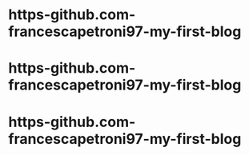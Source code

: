 # https-github.com-francescapetroni97-my-first-blog
# https-github.com-francescapetroni97-my-first-blog
# https-github.com-francescapetroni97-my-first-blog
